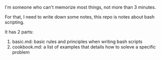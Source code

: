 I'm someone who can't memorize most things, not more than 3 minutes.

For that, I need to write down some notes, this repo is notes about bash scripting.

It has 2 parts:

1. basic.md: basic rules and principles when writing bash scripts
2. cookbook.md: a list of examples that details how to soleve a specific problem
